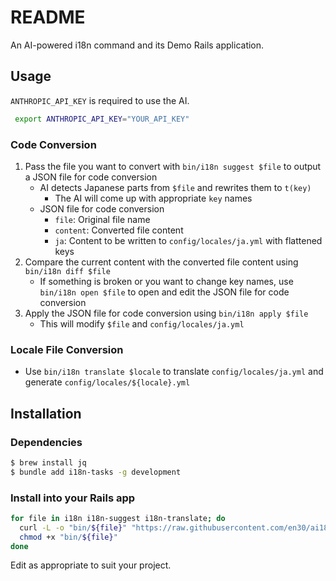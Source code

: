 # README

An AI-powered i18n command and its Demo Rails application.

## Usage

`ANTHROPIC_API_KEY` is required to use the AI.

```sh
 export ANTHROPIC_API_KEY="YOUR_API_KEY"
```

### Code Conversion

1. Pass the file you want to convert with `bin/i18n suggest $file` to output a JSON file for code conversion
   - AI detects Japanese parts from `$file` and rewrites them to `t(key)`
     - The AI will come up with appropriate `key` names
   - JSON file for code conversion
     - `file`: Original file name
     - `content`: Converted file content
     - `ja`: Content to be written to `config/locales/ja.yml` with flattened keys
2. Compare the current content with the converted file content using `bin/i18n diff $file`
   - If something is broken or you want to change key names, use `bin/i18n open $file` to open and edit the JSON file for code conversion
3. Apply the JSON file for code conversion using `bin/i18n apply $file`
   - This will modify `$file` and `config/locales/ja.yml`

### Locale File Conversion

- Use `bin/i18n translate $locale` to translate `config/locales/ja.yml` and generate `config/locales/${locale}.yml`

## Installation

### Dependencies

```sh
$ brew install jq
$ bundle add i18n-tasks -g development
```

### Install into your Rails app

```sh
for file in i18n i18n-suggest i18n-translate; do
  curl -L -o "bin/${file}" "https://raw.githubusercontent.com/en30/ai18n/refs/heads/main/bin/${file}"
  chmod +x "bin/${file}"
done
```

Edit as appropriate to suit your project.
